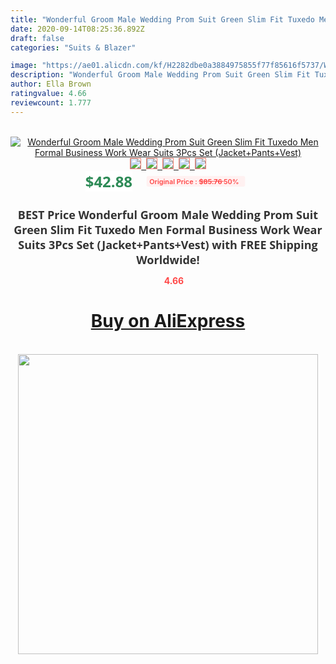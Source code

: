 ```yaml
---
title: "Wonderful Groom Male Wedding Prom Suit Green Slim Fit Tuxedo Men Formal Business Work Wear Suits 3Pcs Set (Jacket+Pants+Vest)"
date: 2020-09-14T08:25:36.892Z
draft: false
categories: "Suits & Blazer"

image: "https://ae01.alicdn.com/kf/H2282dbe0a3884975855f77f85616f5737/Wonderful-Groom-Male-Wedding-Prom-Suit-Green-Slim-Fit-Tuxedo-Men-Formal-Business-Work-Wear-Suits.jpg"
description: "Wonderful Groom Male Wedding Prom Suit Green Slim Fit Tuxedo Men Formal Business Work Wear Suits 3Pcs Set (Jacket+Pants+Vest)"
author: Ella Brown
ratingvalue: 4.66
reviewcount: 1.777
---
```

<br>
<div style="text-align: center;">
<a href="https://s.click.aliexpress.com/e/_9fSwoz" target="_blank" rel="nofollow noopener noreferrer"><img alt="Wonderful Groom Male Wedding Prom Suit Green Slim Fit Tuxedo Men Formal Business Work Wear Suits 3Pcs Set (Jacket+Pants+Vest)" class="magnifier-image" src="https://ae01.alicdn.com/kf/H2282dbe0a3884975855f77f85616f5737/Wonderful-Groom-Male-Wedding-Prom-Suit-Green-Slim-Fit-Tuxedo-Men-Formal-Business-Work-Wear-Suits.jpg_640x640.jpg">
<br>
<img style="border:1px solid salmon" src="https://ae01.alicdn.com/kf/H2282dbe0a3884975855f77f85616f5737/Wonderful-Groom-Male-Wedding-Prom-Suit-Green-Slim-Fit-Tuxedo-Men-Formal-Business-Work-Wear-Suits.jpg_120x120.jpg">&nbsp;&nbsp;<img style="border:1px solid salmon" src="https://ae01.alicdn.com/kf/H8e2462bf2d044926bb6d1f388b812ebdh/Wonderful-Groom-Male-Wedding-Prom-Suit-Green-Slim-Fit-Tuxedo-Men-Formal-Business-Work-Wear-Suits.jpg_120x120.jpg">&nbsp;&nbsp;<img style="border:1px solid salmon" src="https://ae01.alicdn.com/kf/H0265e3eced304f8691e4fdcfcb7b4c2bH/Wonderful-Groom-Male-Wedding-Prom-Suit-Green-Slim-Fit-Tuxedo-Men-Formal-Business-Work-Wear-Suits.jpg_120x120.jpg">&nbsp;&nbsp;<img style="border:1px solid salmon" src="https://ae01.alicdn.com/kf/Hb2df40ebc3cd4fa283effed1a2442b49Z/Wonderful-Groom-Male-Wedding-Prom-Suit-Green-Slim-Fit-Tuxedo-Men-Formal-Business-Work-Wear-Suits.jpg_120x120.jpg">&nbsp;&nbsp;<img style="border:1px solid salmon" src="https://ae01.alicdn.com/kf/Hcb594258b2534cb692ced0124a5a64c0g/Wonderful-Groom-Male-Wedding-Prom-Suit-Green-Slim-Fit-Tuxedo-Men-Formal-Business-Work-Wear-Suits.jpg_120x120.jpg"></a></div><br0>
<div style="text-align: center;"><span style="background-color: white; border: 0px; box-sizing: border-box; color: seagreen; display: inline-block; font-family: &quot;open sans&quot; , &quot;arial&quot; , &quot;helvetica&quot; , sans-serif , &quot;heiti&quot;; font-size: 24px; font-stretch: inherit; font-weight: 700; line-height: inherit; margin: 0px 10px 0px 0px; padding: 0px; vertical-align: middle;">$42.88 </span>
<span style="background: rgb(255 , 241 , 241); border-radius: 3px; border: 0px; box-sizing: border-box; color: #ff4747; display: inline-block; font-family: inherit; font-size: 12px; font-stretch: inherit; font-style: inherit; font-variant: inherit; font-weight: 600; line-height: inherit; margin: 0px; padding: 2px 5px; transform: scale(0.9); vertical-align: middle;">Original Price : <b style="text-decoration: line-through;">$85.76 </b> 50%&nbsp;&nbsp;</span></div>
<h1 style="color: #333333; display: inline-block; font-family: &quot;open sans&quot; , &quot;arial&quot; , &quot;helvetica&quot; , sans-serif , &quot;heiti&quot;; font-size: 18px; font-stretch: inherit; font-weight: 700; text-align: center;">BEST Price Wonderful Groom Male Wedding Prom Suit Green Slim Fit Tuxedo Men Formal Business Work Wear Suits 3Pcs Set (Jacket+Pants+Vest) with FREE Shipping Worldwide!</h1>
<div style="color: #ff4747; text-align: center;">
<img src="https://4.bp.blogspot.com/-M0ZcTcb-5uY/XleCXlxnR4I/AAAAAAAAAEc/OrjgMkXV1oMQFaCRZj5HQwOCBcu3w1FegCPcBGAYYCw/s1600/star.png" style="height: 15px;">&nbsp;<b>4.66</b></div>
<div class="button_cont" align="center"><a class="buynow_a" href="https://s.click.aliexpress.com/e/_9fSwoz" target="_blank" rel="nofollow noopener noreferrer"><H1>Buy on AliExpress</H1></a></div><br>
<div class="separator" style="clear: both; text-align: center;">
<img src="https://lh3.googleusercontent.com/-pTy5HemUv9M/XlePHvY0dAI/AAAAAAAAAE4/0nX5iRUoIWY8eMW9Dpxeirr157OZliDIgCLcBGAsYHQ/s1600/badge.gif" width="480">
</div>
